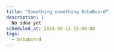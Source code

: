 ```yaml
---
title: "Something something BobaBoard"
description: |
  No idea yet
scheduled_at: 2024-06-13 15:00:00
tags:
  - bobaboard
---
```

